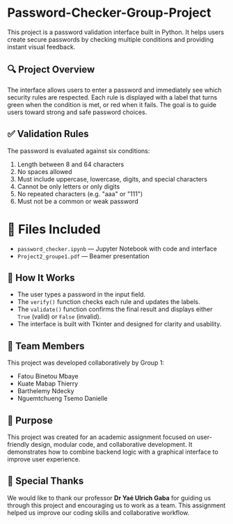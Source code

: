 # Password-Checker-Group-Project
This project is a password validation interface built in Python. It helps users create secure passwords by checking multiple conditions and providing instant visual feedback.

## 🔍 Project Overview

The interface allows users to enter a password and immediately see which security rules are respected. Each rule is displayed with a label that turns green when the condition is met, or red when it fails. The goal is to guide users toward strong and safe password choices.

## ✅ Validation Rules

The password is evaluated against six conditions:
1. Length between 8 and 64 characters
2. No spaces allowed
3. Must include uppercase, lowercase, digits, and special characters
4. Cannot be only letters or only digits
5. No repeated characters (e.g. "aaa" or "111")
6. Must not be a common or weak password

# 📁 Files Included

- `password_checker.ipynb` — Jupyter Notebook with code and interface
- `Project2_groupe1.pdf` — Beamer presentation

## 🧠 How It Works

- The user types a password in the input field.
- The `verify()` function checks each rule and updates the labels.
- The `validate()` function confirms the final result and displays either `True` (valid) or `False` (invalid).
- The interface is built with Tkinter and designed for clarity and usability.


## 👥 Team Members

This project was developed collaboratively by Group 1:
- Fatou Binetou Mbaye
- Kuate Mabap Thierry
- Barthelemy Ndecky
- Nguemtchueng Tsemo Danielle


## 🎯 Purpose

This project was created for an academic assignment focused on user-friendly design, modular code, and collaborative development. It demonstrates how to combine  backend logic with a graphical interface to improve user experience.

## 🙏 Special Thanks

We would like to thank our professor  **Dr Yaé Ulrich Gaba** for guiding us through this project and encouraging us to work as a team. This assignment helped us improve our coding skills and collaborative workflow.

